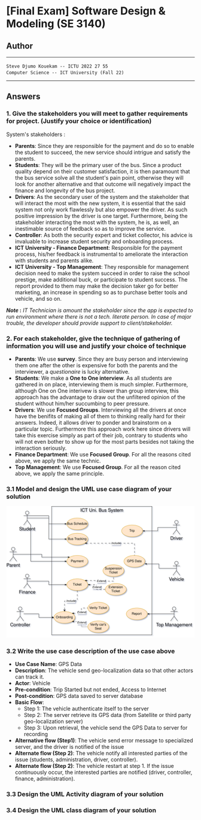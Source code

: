 
# [Final Exam] Software Design & Modeling (SE 3140)

## Author

---


`Steve Djumo Kouekam -- ICTU 2022 27 55` \
`Computer Science -- ICT University (Fall 22)`

---

## Answers

### **1. Give the stakeholders you will meet to gather requirements for project. (Justify your choice or identification)**

System's stakeholders :

* **Parents**: Since they are responsible for the payment and do so to enable the student to succeed, the new service should intrigue and satisfy the parents.
* **Students**: They will be the primary user of the bus. Since a product quality depend on their customer satisfaction, it is then paramount that the bus service solve all the student's pain point, otherwise they will look for another alternative and that outcome will negatively impact the finance and longevity of the bus project.
* **Drivers**: As the secondary user of the system and the stakeholder that will interact the most with the new system, it is essential that the said system not only work flawlessly but also empower the driver. As such positive impression by the driver is one target. Furthermore, being the stakeholder interacting the most with the system, he is, as well, an inestimable source of feedback so as to improve the service.
* **Controller**: As both the security expert and ticket collector, his advice is invaluable to increase student security and onboarding process.
* **ICT University - Finance Department**: Responsible for the payment process, his/her feedback is instrumental to ameliorate the interaction with students and parents alike.
* **ICT University - Top Management**: They responsible for management decision need to make the system succeed in order to raise the school prestige, make additional buck, or participate to student success. The report provided to them may make the decision taker go for better marketing, an increase in spending so as to purchase better tools and vehicle, and so on.

**_Note_ :** _IT Technician is amount the stakeholder since the app is expected to run environment where there is not a tech. literate person. In case of major trouble, the developer should provide support to client/stakeholder._

### **2. For each stakeholder, give the technique of gathering of information you will use and justify your choice of technique**

* **Parents**: We use **survey**. Since they are busy person and interviewing them one after the other is expensive for both the parents and the interviewer, a *questionaire* is lucky alternative.
* **Students**: We make a **One to One interview**. As all students are gathered in on place, interviewing them is much simpler. Furthermore, although One on One interivew is slower than group interview, this approach has the advantage to draw out the unfiltered opinion of the student without him/her succumbing to peer pressure.
* **Drivers**: We use **Focused Groups**. Interviewing all the drivers at once have the benifits of making all of them to thinking really hard for their answers. Indeed, it allows driver to ponder and brainstorm on a particular topic. Furthermore this approach work here since drivers will take this exercise simply as part of their job, contrary to students who will not even bother to show up for the most parts besides not taking the interaction seriously.
* **Finance Department**: We use **Focused Group**. For all the reasons cited above, we apply the same technic.
* **Top Management**: We use **Focused Group**. For all the reason cited above, we apply the same principle.

### **3.1 Model and design the UML use case diagram of your solution**

![Use Case Diagram](img/use_case_diagram_final.drawio.png)

### **3.2 Write the use case description of the use case above**

* **Use Case Name**: GPS Data
* **Description**: The vehicle send geo-localization data so that other actors can track it.
* **Actor**: Vehicle
* **Pre-condition**: Trip Started but not ended, Access to Internet
* **Post-condition**: GPS data saved to server database
* **Basic Flow**:
  * Step 1: The vehicle authenticate itself to the server
  * Step 2: The server retrieve its GPS data (from Satellite or third party geo-localization server)
  * Step 3: Upon retrieval, the vehicle send the GPS Data to server for recording
* **Alternative flow (Step1)**: The vehicle send error message to specialized server, and the driver is notified of the issue
* **Alternate flow (Step 2)**: The vehicle notify all interested parties of the issue (students, administration, driver, controller).
* **Alternate flow (Step 2)**: The vehicle restart at step 1. If the issue continuously occur, the interested parties are notified (driver, controller, finance, administration).

### **3.3 Design the UML Activity diagram of your solution**

### **3.4 Design the UML class diagram of your solution**

